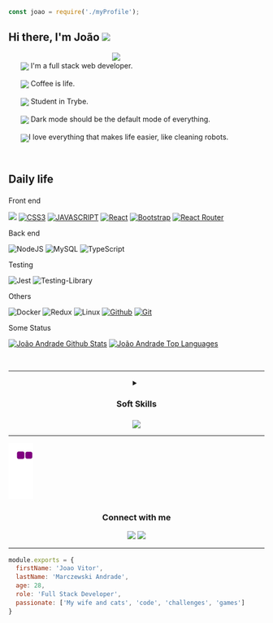 
```javascript
const joao = require('./myProfile');
```

<h2 align="left"> Hi there, I'm João <img src="https://media.giphy.com/media/26Fxy3Iz1ari8oytO/giphy.gif" width="50"/> </h2> 

<ul width="50%">
  <img src="https://media.giphy.com/media/zhYSVCirREeIZtONCI/giphy.gif" align="right" width="300"/>
  <br/>
   <img src="https://media.giphy.com/media/M4NykXxUE0HAcK7UJ6/giphy.gif" width="30" align="center"/> I'm a full stack web developer.<br/><br/>
   <img src="https://media.giphy.com/media/RkuKQK05T9jwThZs04/giphy.gif" width="30" align="center"/> Coffee is life.<br/><br/>
   <img src="https://media.giphy.com/media/fYSnHlufseco8Fh93Z/giphy.gif" width="30" align="center"/> Student in Trybe. <br/><br/>
   <img src="https://media.giphy.com/media/KxzLgj2R2rneCZ8rvE/giphy.gif" width="30" align="center"/> Dark mode should be the default mode of everything.<br/><br/>
   <img src="https://media.giphy.com/media/U2luCWXZjp4Ov9Tl48/giphy.gif" width="30" align="center"/>I love everything that makes life easier, like cleaning robots.
</ul>

<br/>

## <p align="left">Daily life</p>

#### <div text-align="center">
  Front end
  
  [![](https://img.shields.io/badge/HTML5-E34F26?style=for-the-badge&logo=html5&logoColor=white)]()
  [![CSS3](https://img.shields.io/badge/CSS3-1572B6?style=for-the-badge&logo=css3&logoColor=white)]()
  [![JAVASCRIPT](https://img.shields.io/badge/JavaScript-F7DF1E?style=for-the-badge&logo=javascript&logoColor=black)]()
  [![React](https://img.shields.io/badge/React-20232A?style=for-the-badge&logo=react&logoColor=61DAFB)]()
  [![Bootstrap](https://img.shields.io/badge/Bootstrap-563D7C?style=for-the-badge&logo=bootstrap&logoColor=white)]()
  [![React Router](https://img.shields.io/badge/React_Router-CA4245?style=for-the-badge&logo=react-router&logoColor=white)]()
  
  Back end
  
  ![NodeJS](https://img.shields.io/badge/node.js-6DA55F?style=for-the-badge&logo=node.js&logoColor=white)
  ![MySQL](https://img.shields.io/badge/mysql-%2300f.svg?style=for-the-badge&logo=mysql&logoColor=white)
  ![TypeScript](https://img.shields.io/badge/typescript-%23007ACC.svg?style=for-the-badge&logo=typescript&logoColor=white)
  
  Testing
  
  ![Jest](https://img.shields.io/badge/-jest-%23C21325?style=for-the-badge&logo=jest&logoColor=white)
  ![Testing-Library](https://img.shields.io/badge/-TestingLibrary-%23E33332?style=for-the-badge&logo=testing-library&logoColor=white)
  
  Others
  
  ![Docker](https://img.shields.io/badge/docker-%230db7ed.svg?style=for-the-badge&logo=docker&logoColor=white)
  ![Redux](https://img.shields.io/badge/redux-%23593d88.svg?style=for-the-badge&logo=redux&logoColor=white)
  ![Linux](https://img.shields.io/badge/Linux-FCC624?style=for-the-badge&logo=linux&logoColor=black)
  [![Github](https://img.shields.io/badge/GitHub-100000?style=for-the-badge&logo=github&logoColor=white)]()
  [![Git](https://img.shields.io/badge/GIT-E44C30?style=for-the-badge&logo=git&logoColor=white)]()
  
  Some Status
  
  <a href="https://github.com/JoaoAndradee/github-readme-stats"><img height="165em" alt="João Andrade Github Stats" src="https://github-readme-stats-sigma-five.vercel.app/api?username=JoaoAndradee&show_icons=true&count_private=true&theme=react&hide_border=true&bg_color=0D1117" /></a>
  <a href="https://github.com/JoaoAndradee/github-readme-stats"><img height="165em" alt="João Andrade Top Languages" src="https://github-readme-stats-sigma-five.vercel.app/api/top-langs/?username=JoaoAndradee&langs_count=8&count_private=true&layout=compact&theme=react&hide_border=true&bg_color=0D1117"/>
	</a>
  
</div>
<br>
<hr>
<div align="center">
    <details>
      <summary><h3>Soft Skills</h3> <img src="https://media.giphy.com/media/l4HogV6533Je2oG40/giphy.gif" width="80px" align="middle" /></summary>
     <p>Flexibility, Communication, Time Management, Collaboration, Empathy</p>
    </details>
</div>
<hr>

![snake gif](https://github.com/JoaoAndradee/JoaoAndradee/blob/output/github-contribution-grid-snake.gif)

<h3 align="center">Connect with me </h3>
<div align="center">
  <a href = "mailto:joao.dev94@gmail.com"><img src="https://img.shields.io/badge/-Gmail-%23333?style=for-the-badge&logo=gmail&logoColor=white" target="_blank"></a>
  <a href="https://www.linkedin.com/in/jo%C3%A3o-vitor-marczewski-andrade-637174187/" target="_blank"><img src="https://img.shields.io/badge/-LinkedIn-%230077B5?style=for-the-badge&logo=linkedin&logoColor=white" target="_blank"></a> 
</div>

<hr>

```javascript
module.exports = {
  firstName: 'Joao Vitor',
  lastName: 'Marczewski Andrade',
  age: 28,
  role: 'Full Stack Developer',
  passionate: ['My wife and cats', 'code', 'challenges', 'games']
}
```
